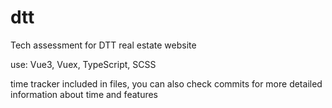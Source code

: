 # dtt
Tech assessment for DTT
real estate website

use: Vue3, Vuex, TypeScript, SCSS

time tracker included in files, you can also check commits for more detailed information about time and features
